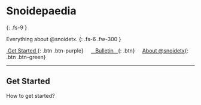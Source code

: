 # Snoidepaedia
{: .fs-9 }

Everything about @snoidetx.
{: .fs-6 .fw-300 }

[&nbsp;Get Started&nbsp;](){: .btn .btn-purple} &nbsp; &nbsp; [&nbsp;&nbsp;&nbsp;Bulletin&nbsp;&nbsp;&nbsp;](){: .btn} &nbsp; &nbsp; [About @snoidetx](https://snoidetx.github.io/){: .btn .btn-green}

---

## Get Started

How to get started?

